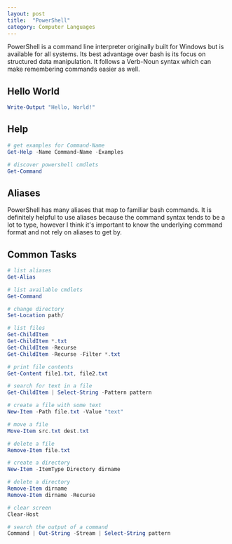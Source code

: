 ```yaml
---
layout: post
title:  "PowerShell"
category: Computer Languages
---
```


PowerShell is a command line interpreter originally built for Windows
but is available for all systems. Its best advantage over bash is
its focus on structured data manipulation. It follows a Verb-Noun syntax
which can make remembering commands easier as well.

## Hello World
```powershell
Write-Output "Hello, World!"
```

## Help
```powershell
# get examples for Command-Name
Get-Help -Name Command-Name -Examples

# discover powershell cmdlets
Get-Command
```

## Aliases
PowerShell has many aliases that map to familiar bash commands. It
is definitely helpful to use aliases because the command syntax
tends to be a lot to type, however I think it's important to know
the underlying command format and not rely on aliases to get by.

## Common Tasks
```powershell
# list aliases
Get-Alias

# list available cmdlets
Get-Command

# change directory
Set-Location path/

# list files
Get-ChildItem
Get-ChildItem *.txt
Get-ChildItem -Recurse
Get-ChildItem -Recurse -Filter *.txt

# print file contents
Get-Content file1.txt, file2.txt

# search for text in a file
Get-ChildItem | Select-String -Pattern pattern

# create a file with some text
New-Item -Path file.txt -Value "text"

# move a file
Move-Item src.txt dest.txt

# delete a file
Remove-Item file.txt

# create a directory
New-Item -ItemType Directory dirname

# delete a directory
Remove-Item dirname
Remove-Item dirname -Recurse

# clear screen
Clear-Host

# search the output of a command
Command | Out-String -Stream | Select-String pattern
```
